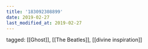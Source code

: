 ```yaml
---
title: '183092308899'
date: 2019-02-27
last_modified_at: 2019-02-27
---
```

tagged: [[Ghost]], [[The Beatles]], [[divine inspiration]]
<iframe frameborder="0" height="1" id="ga_target" scrolling="no" style="background-color:transparent; overflow:hidden; position:absolute; top:0; left:0; z-index:9999;" width="1"></iframe>